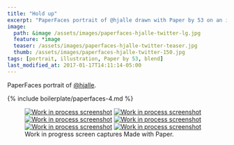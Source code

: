 ```yaml
---
title: "Hold up"
excerpt: "PaperFaces portrait of @hjalle drawn with Paper by 53 on an iPad."
image: 
  path: &image /assets/images/paperfaces-hjalle-twitter-lg.jpg 
  feature: *image
  teaser: /assets/images/paperfaces-hjalle-twitter-teaser.jpg
  thumb: /assets/images/paperfaces-hjalle-twitter-150.jpg
tags: [portrait, illustration, Paper by 53, blend]
last_modified_at: 2017-01-17T14:11:14-05:00
---
```


PaperFaces portrait of [@hjalle](http://twitter.com/hjalle).

{% include boilerplate/paperfaces-4.md %}

<figure class="third">
	<a href="{{ site.url }}/assets/images/paperfaces-hjalle-process-1-lg.jpg"><img src="{{ site.url }}/assets/images/paperfaces-hjalle-process-1-600.jpg" alt="Work in process screenshot"></a>
	<a href="{{ site.url }}/assets/images/paperfaces-hjalle-process-2-lg.jpg"><img src="{{ site.url }}/assets/images/paperfaces-hjalle-process-2-600.jpg" alt="Work in process screenshot"></a>
	<a href="{{ site.url }}/assets/images/paperfaces-hjalle-process-3-lg.jpg"><img src="{{ site.url }}/assets/images/paperfaces-hjalle-process-3-600.jpg" alt="Work in process screenshot"></a>
	<a href="{{ site.url }}/assets/images/paperfaces-hjalle-process-4-lg.jpg"><img src="{{ site.url }}/assets/images/paperfaces-hjalle-process-4-600.jpg" alt="Work in process screenshot"></a>
	<a href="{{ site.url }}/assets/images/paperfaces-hjalle-process-5-lg.jpg"><img src="{{ site.url }}/assets/images/paperfaces-hjalle-process-5-600.jpg" alt="Work in process screenshot"></a>
	<a href="{{ site.url }}/assets/images/paperfaces-hjalle-process-6-lg.jpg"><img src="{{ site.url }}/assets/images/paperfaces-hjalle-process-6-600.jpg" alt="Work in process screenshot"></a>
	<figcaption>Work in progress screen captures Made with Paper.</figcaption>
</figure>
